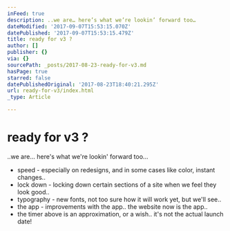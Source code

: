 ```yaml
---
inFeed: true
description: ..we are… here’s what we’re lookin’ forward too…
dateModified: '2017-09-07T15:53:15.070Z'
datePublished: '2017-09-07T15:53:15.479Z'
title: ready for v3 ?
author: []
publisher: {}
via: {}
sourcePath: _posts/2017-08-23-ready-for-v3.md
hasPage: true
starred: false
datePublishedOriginal: '2017-08-23T18:40:21.295Z'
url: ready-for-v3/index.html
_type: Article

---
```

# ready for v3 ?

..we are... here's what we're lookin' forward too...

* speed - especially on redesigns, and in some cases like color, instant changes..
* lock down - locking down certain sections of a site when we feel they look good..
* typography - new fonts, not too sure how it will work yet, but we'll see..
* the app - improvements with the app.. the website now is the app..
* the timer above is an approximation, or a wish.. it's not the actual launch date!